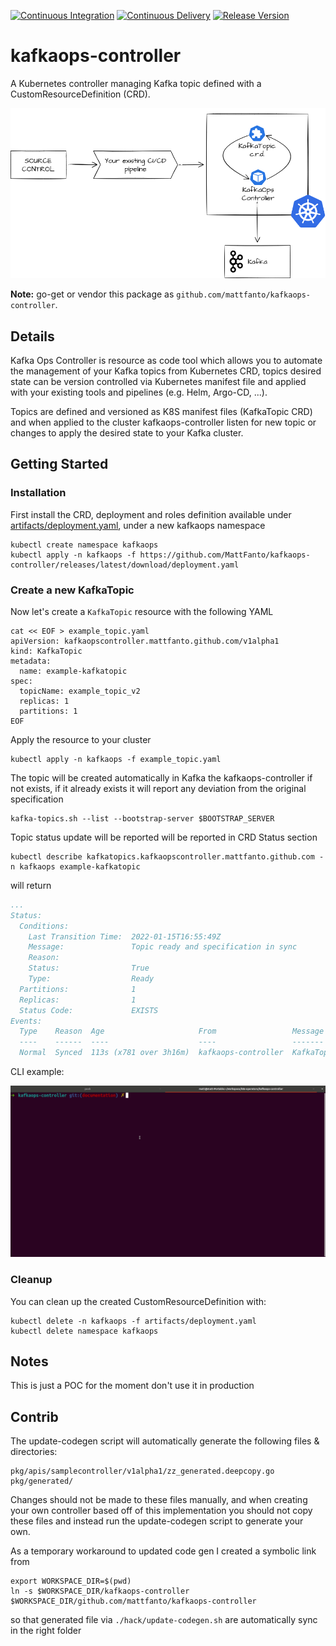 [![Continuous Integration](https://github.com/MattFanto/kafkaops-controller/actions/workflows/continuos-integration.yaml/badge.svg)](https://github.com/MattFanto/kafkaops-controller/actions/workflows/continuos-integration.yaml)
[![Continuous Delivery](https://github.com/MattFanto/kafkaops-controller/actions/workflows/continuous-delivery.yml/badge.svg)](https://github.com/MattFanto/kafkaops-controller/actions/workflows/continuous-delivery.yml)
[![Release Version](https://img.shields.io/github/v/release/MattFanto/kafkaops-controller?label=kafkaops-controller)](https://github.com/MattFanto/kafkaops-controller/releases/latest)

# kafkaops-controller

A Kubernetes controller managing Kafka topic defined with a CustomResourceDefinition (CRD).

![diagram](/docs/imgs/diagram.png)


**Note:** go-get or vendor this package as `github.com/mattfanto/kafkaops-controller`.

## Details

Kafka Ops Controller is resource as code tool which allows you to automate the management of your Kafka topics from 
Kubernetes CRD, topics desired state can be version controlled via Kubernetes manifest file and applied with 
your existing tools and pipelines (e.g. Helm, Argo-CD, ...).

Topics are defined and versioned as K8S manifest files (KafkaTopic CRD) and when applied to the cluster kafkaops-controller
listen for new topic or changes to apply the desired state to your Kafka cluster.

## Getting Started

### Installation 

First install the CRD, deployment and roles definition available under [artifacts/deployment.yaml](artifacts/deployment.yaml), under a new kafkaops namespace
```shell
kubectl create namespace kafkaops
kubectl apply -n kafkaops -f https://github.com/MattFanto/kafkaops-controller/releases/latest/download/deployment.yaml
```


### Create a new KafkaTopic

Now let's create a `KafkaTopic` resource with the following YAML
```shell
cat << EOF > example_topic.yaml 
apiVersion: kafkaopscontroller.mattfanto.github.com/v1alpha1
kind: KafkaTopic
metadata:
  name: example-kafkatopic
spec:
  topicName: example_topic_v2
  replicas: 1
  partitions: 1
EOF
```

Apply the resource to your cluster
```shell
kubectl apply -n kafkaops -f example_topic.yaml
```

The topic will be created automatically in Kafka the kafkaops-controller if not exists, if it already
exists it will report any deviation from the original specification
```shell
kafka-topics.sh --list --bootstrap-server $BOOTSTRAP_SERVER
```

Topic status update will be reported will be reported in CRD Status section
```shell
kubectl describe kafkatopics.kafkaopscontroller.mattfanto.github.com -n kafkaops example-kafkatopic
```
will return
```yaml
...
Status:
  Conditions:
    Last Transition Time:  2022-01-15T16:55:49Z
    Message:               Topic ready and specification in sync
    Reason:                
    Status:                True
    Type:                  Ready
  Partitions:              1
  Replicas:                1
  Status Code:             EXISTS
Events:
  Type    Reason  Age                     From                 Message
  ----    ------  ----                    ----                 -------
  Normal  Synced  113s (x781 over 3h16m)  kafkaops-controller  KafkaTopic synced successfully
```

CLI example:

![gif](/docs/imgs/cli-example.gif)


### Cleanup

You can clean up the created CustomResourceDefinition with:
```shell
kubectl delete -n kafkaops -f artifacts/deployment.yaml
kubectl delete namespace kafkaops
```

## Notes

This is just a POC for the moment don't use it in production

## Contrib

The update-codegen script will automatically generate the following files & directories:
```
pkg/apis/samplecontroller/v1alpha1/zz_generated.deepcopy.go
pkg/generated/
```
Changes should not be made to these files manually, and when creating your own controller based off of this implementation you should not copy these files and instead run the update-codegen script to generate your own.

As a temporary workaround to updated code gen I created a symbolic link from 
```shell
export WORKSPACE_DIR=$(pwd)
ln -s $WORKSPACE_DIR/kafkaops-controller $WORKSPACE_DIR/github.com/mattfanto/kafkaops-controller
```
so that generated file via `./hack/update-codegen.sh` are automatically sync in the right folder
